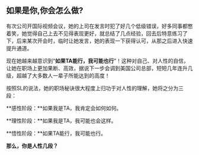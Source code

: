 ## 如果是你,你会怎么做?

有次公司开国际视频会议，她的上司在发言时犯了好几个低级错误，好多同事都憋着笑，她觉得自己上去不见得表现更好，就总结了几点经验，回去后特意练习了下，后来某次开会时，临时让她发言，她的表现一下获得认可，从那之后进入快速提升通道。

现在她越来越意识到“**如果TA能行，我可能也行**”！这种对自己、对人性的自信，让她在职场上更加果断、高效，据说下一步会调到美国公司总部，短短几年连升几级，超越了大多数人一辈子所能达到的高度！

按照SL的说法，她的职场秘诀很大程度上归功于对人性的理解，她将之分为三段：

**感性阶段：**如果我是TA，我肯定会如何如何。

**理性阶段：**如果我是TA，我可能也会这样。

**悟性阶段：**如果TA能行，我可能也行。

**那么，你是人性几段？** 